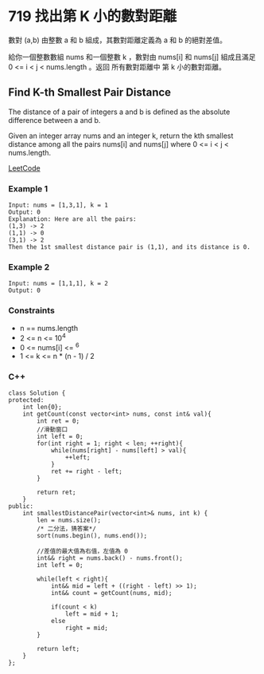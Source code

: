 # 719 找出第 K 小的數對距離

數對 (a,b) 由整數 a 和 b 組成，其數對距離定義為 a 和 b 的絕對差值。

給你一個整數數組 nums 和一個整數 k ，數對由 nums[i] 和 nums[j] 組成且滿足 0 <= i < j < nums.length 。返回 所有數對距離中 第 k 小的數對距離。

##  Find K-th Smallest Pair Distance

The distance of a pair of integers a and b is defined as the absolute difference between a and b.

Given an integer array nums and an integer k, return the kth smallest distance among all the pairs nums[i] and nums[j] where 0 <= i < j < nums.length.


[LeetCode](https://leetcode-cn.com/problems/find-k-th-smallest-pair-distance/)

### Example 1

```
Input: nums = [1,3,1], k = 1
Output: 0
Explanation: Here are all the pairs:
(1,3) -> 2
(1,1) -> 0
(3,1) -> 2
Then the 1st smallest distance pair is (1,1), and its distance is 0.
```

### Example 2

```
Input: nums = [1,1,1], k = 2
Output: 0
```

### Constraints

* n == nums.length
* 2 <= n <= 10<sup>4</sup>
* 0 <= nums[i] <= <sup>6</sup>
* 1 <= k <= n * (n - 1) / 2


### C++ 

```
class Solution {
protected:
    int len{0};
    int getCount(const vector<int> nums, const int& val){
        int ret = 0;
        //滑動窗口
        int left = 0;        
        for(int right = 1; right < len; ++right){
            while(nums[right] - nums[left] > val){
                ++left;
            }
            ret += right - left;
        }        

        return ret;
    }
public:
    int smallestDistancePair(vector<int>& nums, int k) {
        len = nums.size();
        /* 二分法，猜答案*/
        sort(nums.begin(), nums.end());

        //差值的最大值為右值，左值為 0
        int&& right = nums.back() - nums.front();
        int left = 0;

        while(left < right){
            int&& mid = left + ((right - left) >> 1);
            int&& count = getCount(nums, mid);

            if(count < k)
                left = mid + 1;
            else 
                right = mid;
        }

        return left;
    }
};
```
